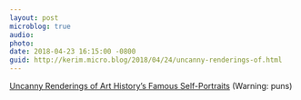 ```yaml
---
layout: post
microblog: true
audio: 
photo: 
date: 2018-04-23 16:15:00 -0800
guid: http://kerim.micro.blog/2018/04/24/uncanny-renderings-of.html
---
```

[Uncanny Renderings of Art History’s Famous Self-Portraits](https://hyperallergic.com/438396/allan-rubin-canon-delaware-valley-arts-alliance/) (Warning: puns)

